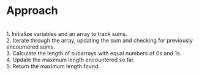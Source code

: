 # Approach
<br> 1. Initialize variables and an array to track sums.
<br> 2. Iterate through the array, updating the sum and checking for previously encountered sums.
<br> 3. Calculate the length of subarrays with equal numbers of 0s and 1s.
<br> 4. Update the maximum length encountered so far.
<br> 5. Return the maximum length found.
